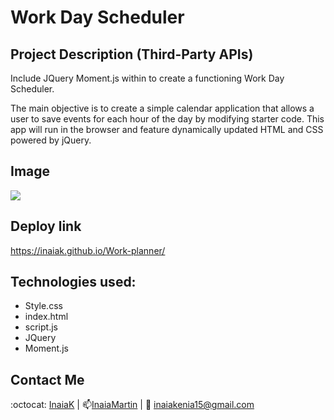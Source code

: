 # Work Day Scheduler 

## Project Description (Third-Party APIs)

Include JQuery Moment.js within to create a functioning Work Day Scheduler.

The main objective is to create a simple calendar application that allows a user to save events for each hour of the day by modifying starter code. This app will run in the browser and feature dynamically updated HTML and CSS powered by jQuery.

## Image
<img src="https://github.com/InaiaK/Work-planner/blob/main/Untitled_%20Sep%2020%2C%202022%209_33%20PM.gif">

## Deploy link
https://inaiak.github.io/Work-planner/


## Technologies used:
* Style.css
* index.html
* script.js
* JQuery
* Moment.js 

## Contact Me

:octocat: [InaiaK](https://github.com/inaia@gmail.com) | 📫[InaiaMartin](https://www.linkedin.com/in/inai%C3%A1-martin100000/) | :email: inaiakenia15@gmail.com

